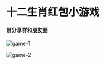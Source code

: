 # 十二生肖红包小游戏

#### 带分享群和朋友圈

![game-1](http://os1yl88jj.bkt.clouddn.com/game-1.jpg)

![game-2](http://os1yl88jj.bkt.clouddn.com/game-2.jpg)